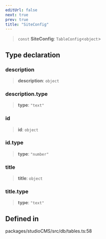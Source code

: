 ```yaml
---
editUrl: false
next: true
prev: true
title: "SiteConfig"
---
```


> `const` **SiteConfig**: `TableConfig`\<`object`\>

## Type declaration

### description

> **description**: `object`

### description.type

> **type**: `"text"`

### id

> **id**: `object`

### id.type

> **type**: `"number"`

### title

> **title**: `object`

### title.type

> **type**: `"text"`

## Defined in

packages/studioCMS/src/db/tables.ts:58
